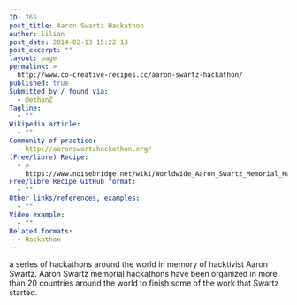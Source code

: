 ```yaml
---
ID: 766
post_title: Aaron Swartz Hackathon
author: lilian
post_date: 2014-02-13 15:22:13
post_excerpt: ""
layout: page
permalink: >
  http://www.co-creative-recipes.cc/aaron-swartz-hackathon/
published: true
Submitted by / found via:
  - @ethanZ
Tagline:
  - ""
Wikipedia article:
  - ""
Community of practice:
  - http://aaronswartzhackathon.org/
(Free/libre) Recipe:
  - >
    https://www.noisebridge.net/wiki/Worldwide_Aaron_Swartz_Memorial_Hackathon_Series
Free/libre Recipe GitHub format:
  - ""
Other links/references, examples:
  - ""
Video example:
  - ""
Related formats:
  - Hackathon
---
```

a series of hackathons around the world in memory of hacktivist Aaron Swartz. Aaron Swartz memorial hackathons have been organized in more than 20 countries around the world to finish some of the work that Swartz started.